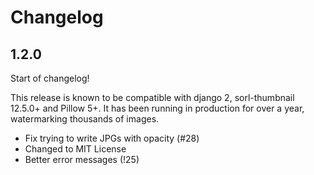 # Changelog

## 1.2.0

Start of changelog!

This release is known to be compatible with django 2, sorl-thumbnail 12.5.0+ and Pillow
5+. It has been running in production for over a year, watermarking thousands of images.

- Fix trying to write JPGs with opacity (#28)
- Changed to MIT License
- Better error messages (!25)
